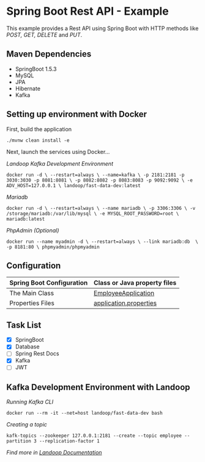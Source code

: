 # Spring Boot Rest API - Example

This example provides a Rest API using Spring Boot with HTTP methods like *POST, GET, DELETE* and *PUT*.

## Maven Dependencies

* SpringBoot 1.5.3
* MySQL
* JPA
* Hibernate
* Kafka


## Setting up environment with Docker

First, build the application

``./mvnw clean install -e ``

Next, launch the services using Docker...

*Landoop Kafka Development Environment*

``docker run -d \
--restart=always \
--name=kafka \
-p 2181:2181 -p 3030:3030 -p 8081:8081 \
-p 8082:8082 -p 8083:8083 -p 9092:9092 \
-e ADV_HOST=127.0.0.1 \
landoop/fast-data-dev:latest``

*Mariadb*

``docker run -d \
--restart=always \
--name mariadb \
-p 3306:3306 \
-v /storage/mariadb:/var/lib/mysql \
-e MYSQL_ROOT_PASSWORD=root \
mariadb:latest``

*PhpAdmin (Optional)*

``docker run --name myadmin -d \
--restart=always \
--link mariadb:db  \
-p 8181:80 \
phpmyadmin/phpmyadmin``

## Configuration

|Spring Boot Configuration | Class or Java property files  |
|--------------------------|---|
|The Main Class | [EmployeeApplication](https://github.com/renancetauro/SpringBootRestExample/blob/master/src/main/java/employee/EmployeeApplication.java) |
|Properties Files | [application.properties](https://github.com/renancetauro/SpringBootRestExample/blob/master/src/main/resources/application.properties)

## Task List
- [x] SpringBoot
- [x] Database
- [ ] Spring Rest Docs
- [X] Kafka
- [ ] JWT

## Kafka Development Environment with Landoop

*Running Kafka CLI*

``docker run --rm -it --net=host landoop/fast-data-dev bash``

*Creating a topic*

``kafk-topics --zookeeper 127.0.0.1:2181 --create --topic employee --partition 3 --replication-factor 1``

*Find more in [Landoop Documentation](https://github.com/Landoop/fast-data-dev/)*
